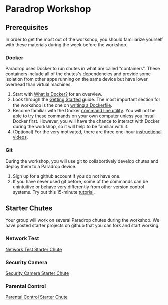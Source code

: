 # Paradrop Workshop

## Prerequisites

In order to get the most out of the workshop, you should familiarize yourself with these materials during the week before the workshop.

### Docker

Paradrop uses Docker to run chutes in what are called "containers".  These containers include all of the chutes's dependencies and provide some isolation from other apps running on the same device but have lower overhead than virtual machines.

1. Start with [What is Docker?](https://www.docker.com/what-docker) for an overview.
2. Look through the [Getting Started](https://docs.docker.com/engine/getstarted/) guide.  The most important section for the workshop is the one on [writing a Dockerfile](https://docs.docker.com/engine/getstarted/step_four/).
3. Become familiar with the Docker [command line utility](https://docs.docker.com/engine/tutorials/dockerizing/).  You will not be able to try these commands on your own computer unless you install Docker first.  However, you will have the chance to interact with Docker during the workshop, so it will help to be familiar with it.
4. (Optional) For the very motivated, there are three one-hour [instructional videos](https://training.docker.com/self-paced-training).

### Git

During the workshop, you will use git to collabortively develop chutes and deploy them to a Paradrop device.

1. Sign up for a github account if you do not have one.
2. If you have never used git before, some of the commands can be unintuitive or behave very differently from other version control systems.  Try out this 15-minute [tutorial](https://try.github.io).

## Starter Chutes

Your group will work on several Paradrop chutes during the workshop.  We have posted starter projects on github that you can fork and start working.

### Network Test

[Network Test Starter Chute](https://github.com/ParadropLabs/NetworkTestStarterChute)

### Security Camera

[Security Camera Starter Chute](https://github.com/ParadropLabs/Security-Cam)

### Parental Control

[Parental Control Starter Chute](https://github.com/ParadropLabs/ParentalControlStarterChute)
